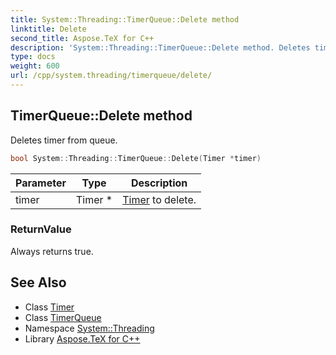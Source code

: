 ```yaml
---
title: System::Threading::TimerQueue::Delete method
linktitle: Delete
second_title: Aspose.TeX for C++
description: 'System::Threading::TimerQueue::Delete method. Deletes timer from queue in C++.'
type: docs
weight: 600
url: /cpp/system.threading/timerqueue/delete/
---
```

## TimerQueue::Delete method


Deletes timer from queue.

```cpp
bool System::Threading::TimerQueue::Delete(Timer *timer)
```


| Parameter | Type | Description |
| --- | --- | --- |
| timer | Timer * | [Timer](../../timer/) to delete. |

### ReturnValue

Always returns true.

## See Also

* Class [Timer](../../timer/)
* Class [TimerQueue](../)
* Namespace [System::Threading](../../)
* Library [Aspose.TeX for C++](../../../)
